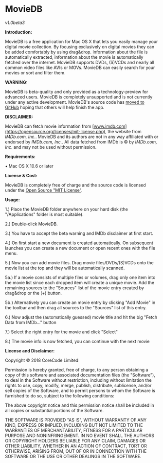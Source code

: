 # MovieDB
*v1.0beta3*
 

**Introduction:**

MovieDB is a free application for Mac OS X that lets you easily manage
your digital movie collection. By focusing exclusively on digital movies
they can be added comfortably by using drag&drop. Information about the
file is automatically extracted, information about the movie is
automatically fetched over the internet. MovieDB supports DVDs, (S)VCDs
and nearly all common video files like AVIs or MOVs. MovieDB can easily
search for your movies or sort and filter them.  

**WARNING:**

MovieDB is beta-quality and only provided as a technology-preview for
advanced users.
MovieDB is completely unsupported and is not currently under any active
development.
MovieDB's source code has [moved to
GitHub](https://github.com/core-code/MiscApps/tree/master/MovieDB) hoping that others will
help finish the app.  

**DISCLAIMER:**

MovieDB can fetch movie information from
[www.imdb.com](https://opensource.org/licenses/mit-license.php), the
website from *IMDb.com, Inc*..
MovieDB and its authors are not in any way affiliated with or endorsed
by *IMDb.com, Inc.*.
All data fetched from IMDb is © by *IMDb.com, Inc*. and may not be used
without permission.  

**Requirements:**

• Mac OS X 10.6 or later  


**License & Cost:**

MovieDB is completely free of charge and the source code is licensed
under the [Open Source "MIT
License"](https://opensource.org/licenses/mit-license.php).  


**Usage:**

1.) Place the MovieDB folder anywhere on your hard disk (the
"/Applications" folder is most suitable).

2.) Double-click MovieDB.

3.) You have to accept the beta warning and IMDb disclaimer at first
start.

4.) On first start a new document is created automatically. On
subsequent launches you can create a new document or open recent ones
with the file menu.

5.) Now you can add movie files. Drag movie files/DVDs/(S)VCDs onto the
movie list at the top and they will be automatically scanned.

5a.) If a movie consists of multiple files or volumes, drag only one
item into the movie list since each dropped item will create a unique
movie. Add the remaining sources to the "Sources" list of the movie
entry created by drag&drop or the (+) button.

5b.) Alternatively you can create an movie entry by clicking "Add Movie"
in the toolbar and then drag all sources to the "Sources" list of this
entry.

6.) Now adjust the (automatically guessed) movie title and hit the big
"Fetch Data from IMDb…" button

7.) Select the right entry for the movie and click "Select"

8.) The movie info is now fetched, you can continue with the next movie  


**License and Disclaimer:**

Copyright © 2018 CoreCode Limited

Permission is hereby granted, free of charge, to any person obtaining a
copy of this software and associated documentation files (the
"Software"), to deal in the Software without restriction, including
without limitation the rights to use, copy, modify, merge, publish,
distribute, sublicense, and/or sell copies of the Software, and to
permit persons to whom the Software is furnished to do so, subject to
the following conditions:

The above copyright notice and this permission notice shall be included
in all copies or substantial portions of the Software.

THE SOFTWARE IS PROVIDED "AS IS", WITHOUT WARRANTY OF ANY KIND, EXPRESS
OR IMPLIED, INCLUDING BUT NOT LIMITED TO THE WARRANTIES OF
MERCHANTABILITY, FITNESS FOR A PARTICULAR PURPOSE AND NONINFRINGEMENT.
IN NO EVENT SHALL THE AUTHORS OR COPYRIGHT HOLDERS BE LIABLE FOR ANY
CLAIM, DAMAGES OR OTHER LIABILITY, WHETHER IN AN ACTION OF CONTRACT,
TORT OR OTHERWISE, ARISING FROM, OUT OF OR IN CONNECTION WITH THE
SOFTWARE OR THE USE OR OTHER DEALINGS IN THE SOFTWARE.
